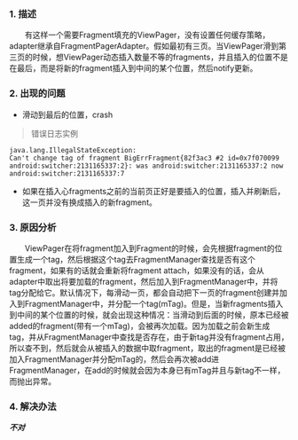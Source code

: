 ### 1. 描述
&emsp;&emsp;有这样一个需要Fragment填充的ViewPager，没有设置任何缓存策略，adapter继承自FragmentPagerAdapter。假如最初有三页。当ViewPager滑到第三页的时候，想ViewPager动态插入数量不等的fragments，并且插入的位置不是在最后，而是将新的fragment插入到中间的某个位置，然后notify更新。
### 2. 出现的问题
- 滑动到最后的位置，crash
> 错误日志实例
```
java.lang.IllegalStateException:
Can't change tag of fragment BigErrFragment{82f3ac3 #2 id=0x7f070099 android:switcher:2131165337:2}: was android:switcher:2131165337:2 now android:switcher:2131165337:7
```  
- 如果在插入心fragments之前的当前页正好是要插入的位置，插入并刷新后，这一页并没有换成插入的新fragment。  

### 3. 原因分析
&emsp;&emsp;ViewPager在将fragment加入到Fragment的时候，会先根据fragment的位置生成一个tag，然后根据这个tag去FragmentManager查找是否有这个fragment，如果有的话就会重新将fragment attach，如果没有的话，会从adapter中取出将要加载的fragment，然后加入到FragmentManager中，并将tag分配给它。默认情况下，每滑动一页，都会自动把下一页的fragment创建并加入到FragmentManager中，并分配一个tag(mTag)。但是，当新fragments插入到中间的某个位置的时候，就会出现这种情况：当滑动到后面的时候，原本已经被added的fragment(带有一个mTag)，会被再次加载。因为加载之前会新生成tag，并从FragmentManager中查找是否存在，由于新tag并没有fragment占用，所以查不到，然后就会从被插入的数据中取fragment，取出的fragment是已经被加入FragmentManager并分配mTag的，然后会再次被add进FragmentManager，在add的时候就会因为本身已有mTag并且与新tag不一样，而抛出异常。
### 4. 解决办法
***不对***
